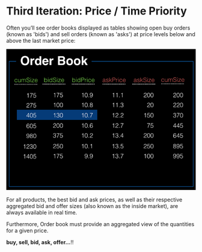Third Iteration: Price / Time Priority
================================================================================


Often you’ll see order books displayed as tables showing open buy orders (known as 'bids') and sell orders (known as 'asks') at price levels below and above the last market price:

![Order Book](../images/Order-book.png)

For all products, the best bid and ask prices, as well as their respective aggregated bid and offer sizes (also known as the inside market), are always available in real time.

Furthermore, Order book must provide an aggregated view of the quantities for a given price.

**buy, sell, bid, ask, offer...**!!
